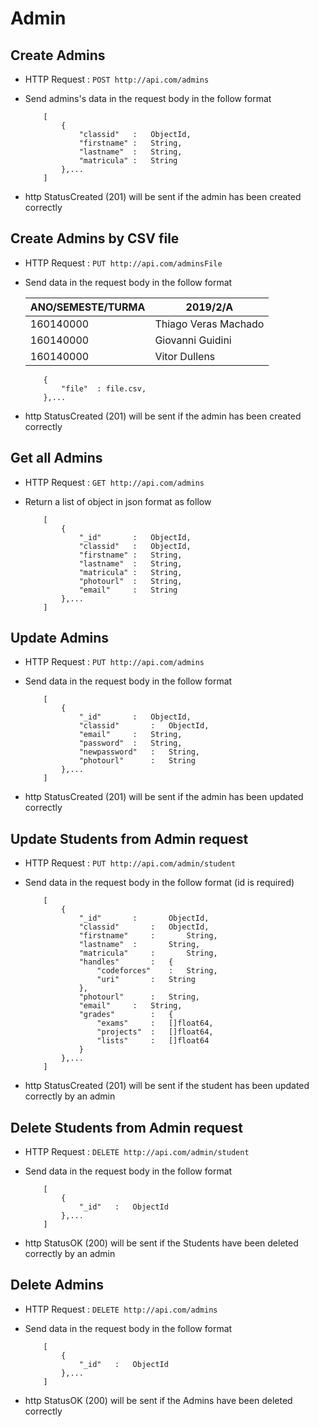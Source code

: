 # Admin

## Create Admins
* HTTP Request : ```POST http://api.com/admins```
* Send admins's data in the request body in the follow format 

	``` 
		[
			{
				"classid"	:	ObjectId,
				"firstname"	:	String,
				"lastname"	: 	String,
				"matricula"	: 	String
			},...
		]
	```
* http StatusCreated (201) will be sent if the admin has been created correctly

## Create Admins by CSV file
* HTTP Request : ```PUT http://api.com/adminsFile```
* Send data in the request body in the follow format

	|    ANO/SEMESTE/TURMA   |             2019/2/A 
	|------------------------|-------------------------------
	|       160140000        | 	Thiago Veras Machado    
	|       160140000        | 	Giovanni Guidini       
	|       160140000        | 	Vitor Dullens     

	``` 
		{  
			"file"	: file.csv,
		},...
	```

* http StatusCreated (201) will be sent if the admin has been created correctly

## Get all Admins
* HTTP Request : ```GET http://api.com/admins```
* Return a list of object in json format as follow

    ``` 
		[
			{
				"_id"       :	ObjectId,
				"classid"   :	ObjectId,
				"firstname" :	String,
				"lastname"  :	String,
				"matricula" :	String,
				"photourl"  :	String,
				"email"     :	String
			},...
		]
    ```

## Update Admins
* HTTP Request : ```PUT http://api.com/admins```
* Send data in the request body in the follow format

	``` 
		[
			{  
				"_id"      	:   ObjectId,
				"classid"   	: 	ObjectId,
				"email" 	:   String,
				"password"	:   String,
				"newpassword"	:   String,
				"photourl"  	: 	String
			},...
		]
	```
* http StatusCreated (201) will be sent if the admin has been updated correctly

## Update Students from Admin request
* HTTP Request : ```PUT http://api.com/admin/student```
* Send data in the request body in the follow format (id is required)

	``` 
		[
			{  
				"_id"      	:   	ObjectId,
				"classid"   	:	ObjectId,
				"firstname" 	:   	String,
				"lastname" 	:   	String,
				"matricula" 	:   	String,
				"handles"   	:	{
					"codeforces"	:	String,
					"uri"		:	String
				},
				"photourl"  	: 	String,
				"email"  	: 	String,
				"grades"    	:	{
					"exams"		:	[]float64,
					"projects" 	:	[]float64,
					"lists"    	:	[]float64
				}
			},...
		]
	```
* http StatusCreated (201) will be sent if the student has been updated correctly by an admin

## Delete Students from Admin request
* HTTP Request : ```DELETE http://api.com/admin/student```
* Send data in the request body in the follow format

	``` 
		[
			{  
				"_id"	:	ObjectId
			},...
		]
	```
* http StatusOK (200) will be sent if the Students have been deleted correctly by an admin

## Delete Admins
* HTTP Request : ```DELETE http://api.com/admins```
* Send data in the request body in the follow format

	``` 
		[
			{  
				"_id"	:	ObjectId
			},...
		]
	```
* http StatusOK (200) will be sent if the Admins have been deleted correctly



